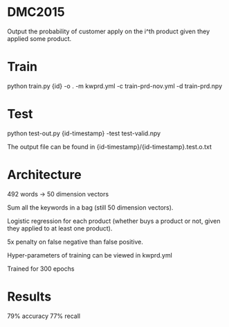 DMC2015
=============
Output the probability of customer apply on the i^th product given
they applied some product.

Train
=============
python train.py {id} -o . -m kwprd.yml -c train-prd-nov.yml -d train-prd.npy

Test
=============
python test-out.py {id-timestamp} -test test-valid.npy

The output file can be found in {id-timestamp}/{id-timestamp}.test.o.txt

Architecture
=============
492 words -> 50 dimension vectors

Sum all the keywords in a bag (still 50 dimension vectors).

Logistic regression for each product (whether buys a product or not,
given they applied to at least one product).

5x penalty on false negative than false positive.

Hyper-parameters of training can be viewed in kwprd.yml

Trained for 300 epochs

Results
=============
79% accuracy
77% recall